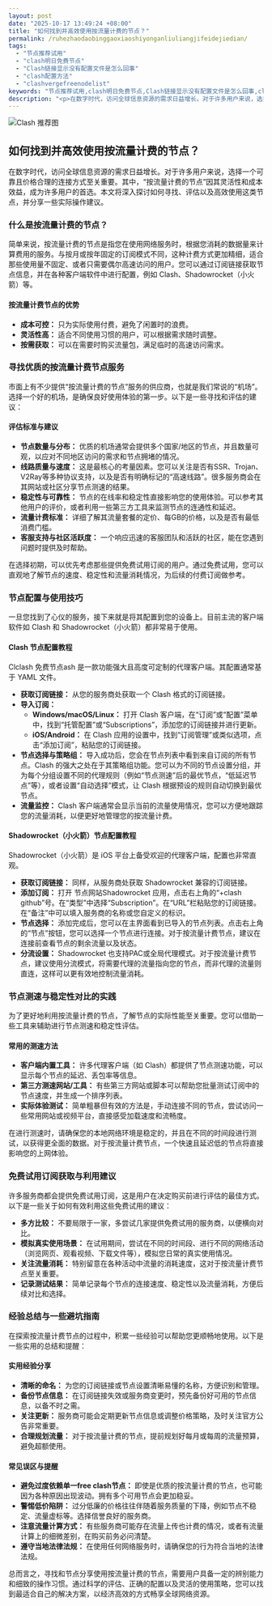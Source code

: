 ```yaml
---
layout: post
date: "2025-10-17 13:49:24 +08:00"
title: "如何找到并高效使用按流量计费的节点？"
permalink: /ruhezhaodaobinggaoxiaoshiyonganliuliangjifeidejiedian/
tags:
  - "节点推荐试用"
  - "clash明日免费节点"
  - "Clash链接显示没有配置文件是怎么回事"
  - "clash配置方法"
  - "clashvergefreenodelist"
keywords: "节点推荐试用,clash明日免费节点,Clash链接显示没有配置文件是怎么回事,clash配置方法,clashvergefreenodelist"
description: "<p>在数字时代，访问全球信息资源的需求日益增长。对于许多用户来说，选择一个可靠且价格合理的连接方式至关重要。其中，“按流量计费的节点”因其灵活性和成本效益，成为许多用户的首选。本文将深入探讨如何寻找、评估以及高效使用这类节点，并分享一些实际操作建议。</p>"
---
```


![Clash 推荐图](https://clashjd.github.io/assets/img/机场节点购买.png)

## 如何找到并高效使用按流量计费的节点？

<p>在数字时代，访问全球信息资源的需求日益增长。对于许多用户来说，选择一个可靠且价格合理的连接方式至关重要。其中，“按流量计费的节点”因其灵活性和成本效益，成为许多用户的首选。本文将深入探讨如何寻找、评估以及高效使用这类节点，并分享一些实际操作建议。</p>
<h3>什么是按流量计费的节点？</h3>
<p>简单来说，按流量计费的节点是指您在使用网络服务时，根据您消耗的数据量来计算费用的服务。与按月或按年固定的订阅模式不同，这种计费方式更加精细，适合那些使用量不固定、或者只需要偶尔高速访问的用户。您可以通过订阅链接获取节点信息，并在各种客户端软件中进行配置，例如 Clash、Shadowrocket（小火箭）等。</p>
<h4>按流量计费节点的优势</h4>
<ul>
<li><strong>成本可控：</strong> 只为实际使用付费，避免了闲置时的浪费。</li>
<li><strong>灵活性高：</strong> 适合不同使用习惯的用户，可以根据需求随时调整。</li>
<li><strong>按需获取：</strong> 可以在需要时购买流量包，满足临时的高速访问需求。</li>
</ul>
<h3>寻找优质的按流量计费节点服务</h3>
<p>市面上有不少提供“按流量计费的节点”服务的供应商，也就是我们常说的“机场”。选择一个好的机场，是确保良好使用体验的第一步。以下是一些寻找和评估的建议：</p>
<h4>评估标准与建议</h4>
<ul>
<li><strong>节点数量与分布：</strong> 优质的机场通常会提供多个国家/地区的节点，并且数量可观，以应对不同地区访问的需求和节点拥堵的情况。</li>
<li><strong>线路质量与速度：</strong> 这是最核心的考量因素。您可以关注是否有SSR、Trojan、V2Ray等多种协议支持，以及是否有明确标记的“高速线路”。很多服务商会在其网站或社区分享节点测速的结果。</li>
<li><strong>稳定性与可靠性：</strong> 节点的在线率和稳定性直接影响您的使用体验。可以参考其他用户的评价，或者利用一些第三方工具来监测节点的连通性和延迟。</li>
<li><strong>流量计费标准：</strong> 详细了解其流量套餐的定价、每GB的价格，以及是否有最低消费门槛。</li>
<li><strong>客服支持与社区活跃度：</strong> 一个响应迅速的客服团队和活跃的社区，能在您遇到问题时提供及时帮助。</li>
</ul>
<p>在选择初期，可以优先考虑那些提供免费试用订阅的用户。通过免费试用，您可以直观地了解节点的速度、稳定性和流量消耗情况，为后续的付费订阅做参考。</p>
<h3>节点配置与使用技巧</h3>
<p>一旦您找到了心仪的服务，接下来就是将其配置到您的设备上。目前主流的客户端软件如 Clash 和 Shadowrocket（小火箭）都非常易于使用。</p>
<h4>Clash 节点配置教程</h4>
<p>Clclash 免费节点ash 是一款功能强大且高度可定制的代理客户端。其配置通常基于 YAML 文件。</p>
<ul>
<li><strong>获取订阅链接：</strong> 从您的服务商处获取一个 Clash 格式的订阅链接。</li>
<li><strong>导入订阅：</strong>
<ul>
<li><strong>Windows/macOS/Linux：</strong> 打开 Clash 客户端，在“订阅”或“配置”菜单中，找到“托管配置”或“Subscriptions”，添加您的订阅链接并进行更新。</li>
<li><strong>iOS/Android：</strong> 在 Clash 应用的设置中，找到“订阅管理”或类似选项，点击“添加订阅”，粘贴您的订阅链接。</li>
</ul>
</li>
<li><strong>节点选择与策略组：</strong> 导入成功后，您会在节点列表中看到来自订阅的所有节点。Clash 的强大之处在于其策略组功能。您可以为不同的节点设置分组，并为每个分组设置不同的代理规则（例如“节点测速”后的最优节点，“低延迟节点”等），或者设置“自动选择”模式，让 Clash 根据预设的规则自动切换到最优节点。</li>
<li><strong>流量监控：</strong> Clash 客户端通常会显示当前的流量使用情况，您可以方便地跟踪您的流量消耗，以便更好地管理您的按流量计费。</li>
</ul>
<h4>Shadowrocket（小火箭）节点配置教程</h4>
<p>Shadowrocket（小火箭）是 iOS 平台上备受欢迎的代理客户端，配置也非常直观。</p>
<ul>
<li><strong>获取订阅链接：</strong> 同样，从服务商处获取 Shadowrocket 兼容的订阅链接。</li>
<li><strong>添加订阅：</strong> 打开 节点网站Shadowrocket 应用，点击右上角的“+clash github”号。在“类型”中选择“Subscription”。在“URL”栏粘贴您的订阅链接。在“备注”中可以填入服务商的名称或您自定义的标识。</li>
<li><strong>节点选择：</strong> 添加完成后，您可以在主界面看到已导入的节点列表。点击右上角的“节点”按钮，您可以选择一个节点进行连接。对于按流量计费节点，建议在连接前查看节点的剩余流量以及状态。</li>
<li><strong>分流设置：</strong> Shadowrocket 也支持PAC或全局代理模式。对于按流量计费节点，建议使用分流模式，将需要代理的流量指向您的节点，而非代理的流量则直连，这样可以更有效地控制流量消耗。</li>
</ul>
<h3>节点测速与稳定性对比的实践</h3>
<p>为了更好地利用按流量计费的节点，了解节点的实际性能至关重要。您可以借助一些工具来辅助进行节点测速和稳定性评估。</p>
<h4>常用的测速方法</h4>
<ul>
<li><strong>客户端内置工具：</strong> 许多代理客户端（如 Clash）都提供了节点测速功能，可以显示每个节点的延迟、丢包率等信息。</li>
<li><strong>第三方测速网站/工具：</strong> 有些第三方网站或脚本可以帮助您批量测试订阅中的节点速度，并生成一个排序列表。</li>
<li><strong>实际体验测试：</strong> 简单粗暴但有效的方法是，手动连接不同的节点，尝试访问一些常用网站或视频平台，直接感受加载速度和流畅度。</li>
</ul>
<p>在进行测速时，请确保您的本地网络环境是稳定的，并且在不同的时间段进行测试，以获得更全面的数据。对于按流量计费节点，一个快速且延迟低的节点将直接影响您的上网体验。</p>
<h3>免费试用订阅获取与利用建议</h3>
<p>许多服务商都会提供免费试用订阅，这是用户在决定购买前进行评估的最佳方式。以下是一些关于如何有效利用这些免费试用的建议：</p>
<ul>
<li><strong>多方比较：</strong> 不要局限于一家，多尝试几家提供免费试用的服务商，以便横向对比。</li>
<li><strong>模拟真实使用场景：</strong> 在试用期间，尝试在不同的时间段、进行不同的网络活动（浏览网页、观看视频、下载文件等），模拟您日常的真实使用情况。</li>
<li><strong>关注流量消耗：</strong> 特别留意在各种活动中流量的消耗速度，这对于按流量计费节点至关重要。</li>
<li><strong>记录测试结果：</strong> 简单记录每个节点的连接速度、稳定性以及流量消耗，方便后续对比和选择。</li>
</ul>
<h3>经验总结与一些避坑指南</h3>
<p>在探索按流量计费节点的过程中，积累一些经验可以帮助您更顺畅地使用。以下是一些实用的总结和提醒：</p>
<h4>实用经验分享</h4>
<ul>
<li><strong>清晰的命名：</strong> 为您的订阅链接或节点设置清晰易懂的名称，方便识别和管理。</li>
<li><strong>备份节点信息：</strong> 在订阅链接失效或服务商变更时，预先备份好可用的节点信息，以备不时之需。</li>
<li><strong>关注更新：</strong> 服务商可能会定期更新节点信息或调整价格策略，及时关注官方公告非常重要。</li>
<li><strong>合理规划流量：</strong> 对于按流量计费的节点，提前规划好每月或每周的流量预算，避免超额使用。</li>
</ul>
<h4>常见误区与提醒</h4>
<ul>
<li><strong>避免过度依赖单一free clash节点：</strong> 即使是优质的按流量计费的节点，也可能因为各种原因出现波动。拥有多个可用节点会更加稳妥。</li>
<li><strong>警惕低价陷阱：</strong> 过分低廉的价格往往伴随着服务质量的下降，例如节点不稳定、流量虚标等。选择信誉良好的服务商。</li>
<li><strong>注意流量计算方式：</strong> 有些服务商可能存在流量上传也计费的情况，或者有流量计算上的细微差别，在购买前务必问清楚。</li>
<li><strong>遵守当地法律法规：</strong> 在使用任何网络服务时，请确保您的行为符合当地的法律法规。</li>
</ul>
<p>总而言之，寻找和节点分享使用按流量计费的节点，需要用户具备一定的辨别能力和细致的操作习惯。通过科学的评估、正确的配置以及灵活的使用策略，您可以找到最适合自己的解决方案，以经济高效的方式畅享全球网络资源。</p>